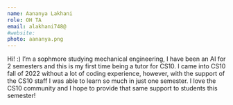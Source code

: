 ```yaml
---
name: Aananya Lakhani
role: OH TA
email: alakhani748@
#website: 
photo: aananya.png
---
```

Hi! :) I’m a sophmore studying mechanical engineering, I have been an AI for 2 semesters and this is my first time being a tutor for CS10. I came into CS10 fall of 2022 without a lot of coding experience, however, with the support of the CS10 staff I was able to learn so much in just one semester. I love the CS10 community and I hope to provide that same support to students this semester!
